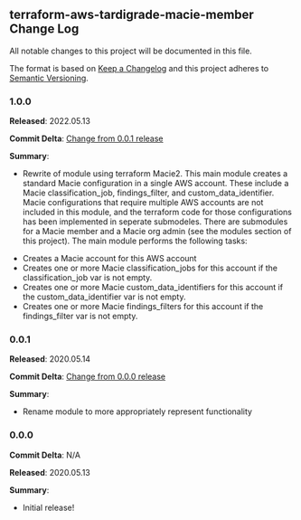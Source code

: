 ## terraform-aws-tardigrade-macie-member Change Log

All notable changes to this project will be documented in this file.

The format is based on [Keep a Changelog](http://keepachangelog.com/) and this project adheres to [Semantic Versioning](http://semver.org/).

### 1.0.0

**Released**: 2022.05.13

**Commit Delta**: [Change from 0.0.1 release](https://github.com/plus3it/terraform-aws-tardigrade-macie-member/compare/0.0.1...1.0.0)

**Summary**:

*   Rewrite of module using terraform Macie2.  This main module creates a standard Macie configuration in a single AWS account.  These include a Macie classification_job, findings_filter, and custom_data_identifier.  Macie configurations that require multiple AWS accounts are not included in this module, and the terraform code for those configurations has been implemented in seperate submodeles.  There are submodules for a Macie member and a Macie org admin (see the modules section of this project).  The main module performs the following tasks:

- Creates a Macie account for this AWS account
- Creates one or more Macie classification_jobs for this account if the classification_job var is not empty.
- Creates one or more Macie custom_data_identifiers for this account if the custom_data_identifier var is not empty.
- Creates one or more Macie findings_filters for this account if the findings_filter var is not empty.

### 0.0.1

**Released**: 2020.05.14

**Commit Delta**: [Change from 0.0.0 release](https://github.com/plus3it/terraform-aws-tardigrade-macie-member/compare/0.0.0...0.0.1)

**Summary**:

*   Rename module to more appropriately represent functionality

### 0.0.0

**Commit Delta**: N/A

**Released**: 2020.05.13

**Summary**:

*   Initial release!
